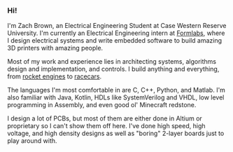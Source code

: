 ### Hi!

I'm Zach Brown, an Electrical Engineering Student at Case Western Reserve University. I'm currently an Electrical Engineering intern at [Formlabs](https://formlabs.com), where I design electrical systems and write embedded software to build amazing 3D printers with amazing people.

Most of my work and experience lies in architecting systems, algorithms design and implementation, and controls. I build anything and everything, from [rocket engines](https://www.youtube.com/watch?v=cRwU7fVsK0E) to [racecars](https://www.youtube.com/channel/UCbYI9bH2k-ggW2idGL_oSUA).

The languages I'm most comfortable in are C, C++, Python, and Matlab. I'm also familiar with Java, Kotlin, HDLs like SystemVerilog and VHDL, low level programming in Assembly, and even good ol' Minecraft redstone. 

I design a lot of PCBs, but most of them are either done in Altium or proprietary so I can't show them off here. I've done high speed, high voltage, and high density designs as well as "boring" 2-layer boards just to play around with.
